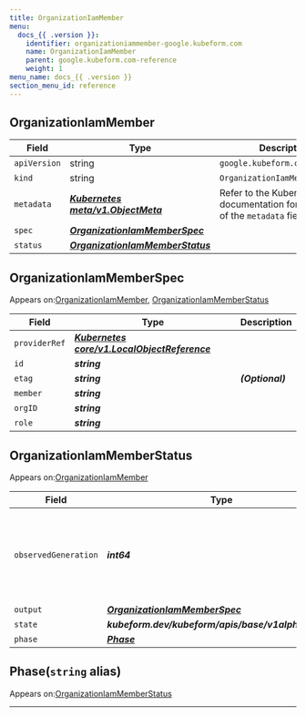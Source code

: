 ```yaml
---
title: OrganizationIamMember
menu:
  docs_{{ .version }}:
    identifier: organizationiammember-google.kubeform.com
    name: OrganizationIamMember
    parent: google.kubeform.com-reference
    weight: 1
menu_name: docs_{{ .version }}
section_menu_id: reference
---
```


## OrganizationIamMember
| Field | Type | Description |
| ------ | ----- | ----------- |
| `apiVersion` | string | `google.kubeform.com/v1alpha1` |
|    `kind` | string | `OrganizationIamMember` |
| `metadata` | ***[Kubernetes meta/v1.ObjectMeta](https://kubernetes.io/docs/reference/generated/kubernetes-api/v1.13/#objectmeta-v1-meta)***|Refer to the Kubernetes API documentation for the fields of the `metadata` field.|
| `spec` | ***[OrganizationIamMemberSpec](#organizationiammemberspec)***||
| `status` | ***[OrganizationIamMemberStatus](#organizationiammemberstatus)***||
## OrganizationIamMemberSpec

Appears on:[OrganizationIamMember](#organizationiammember), [OrganizationIamMemberStatus](#organizationiammemberstatus)

| Field | Type | Description |
| ------ | ----- | ----------- |
| `providerRef` | ***[Kubernetes core/v1.LocalObjectReference](https://kubernetes.io/docs/reference/generated/kubernetes-api/v1.13/#localobjectreference-v1-core)***||
| `id` | ***string***||
| `etag` | ***string***| ***(Optional)*** |
| `member` | ***string***||
| `orgID` | ***string***||
| `role` | ***string***||
## OrganizationIamMemberStatus

Appears on:[OrganizationIamMember](#organizationiammember)

| Field | Type | Description |
| ------ | ----- | ----------- |
| `observedGeneration` | ***int64***| ***(Optional)*** Resource generation, which is updated on mutation by the API Server.|
| `output` | ***[OrganizationIamMemberSpec](#organizationiammemberspec)***| ***(Optional)*** |
| `state` | ***kubeform.dev/kubeform/apis/base/v1alpha1.State***| ***(Optional)*** |
| `phase` | ***[Phase](#phase)***| ***(Optional)*** |
## Phase(`string` alias)

Appears on:[OrganizationIamMemberStatus](#organizationiammemberstatus)

---
